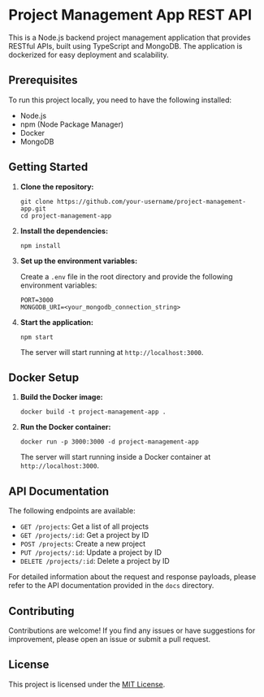 # Project Management App REST API

This is a Node.js backend project management application that provides RESTful APIs, built using TypeScript and MongoDB. The application is dockerized for easy deployment and scalability.

## Prerequisites

To run this project locally, you need to have the following installed:

- Node.js
- npm (Node Package Manager)
- Docker
- MongoDB

## Getting Started

1. **Clone the repository:**

   ```shell
   git clone https://github.com/your-username/project-management-app.git
   cd project-management-app
   ```

2. **Install the dependencies:**

   ```shell
   npm install
   ```

3. **Set up the environment variables:**

   Create a `.env` file in the root directory and provide the following environment variables:

   ```
   PORT=3000
   MONGODB_URI=<your_mongodb_connection_string>
   ```

4. **Start the application:**

   ```shell
   npm start
   ```

   The server will start running at `http://localhost:3000`.

## Docker Setup

1. **Build the Docker image:**

   ```shell
   docker build -t project-management-app .
   ```

2. **Run the Docker container:**

   ```shell
   docker run -p 3000:3000 -d project-management-app
   ```

   The server will start running inside a Docker container at `http://localhost:3000`.

## API Documentation

The following endpoints are available:

- `GET /projects`: Get a list of all projects
- `GET /projects/:id`: Get a project by ID
- `POST /projects`: Create a new project
- `PUT /projects/:id`: Update a project by ID
- `DELETE /projects/:id`: Delete a project by ID

For detailed information about the request and response payloads, please refer to the API documentation provided in the `docs` directory.

## Contributing

Contributions are welcome! If you find any issues or have suggestions for improvement, please open an issue or submit a pull request.

## License

This project is licensed under the [MIT License](LICENSE).